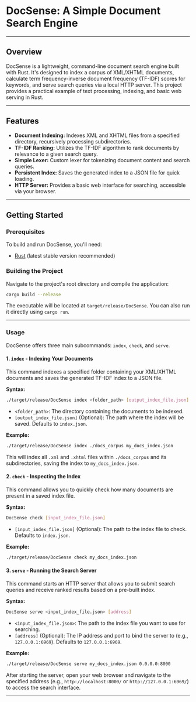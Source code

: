 # DocSense: A Simple Document Search Engine

---

## Overview

DocSense is a lightweight, command-line document search engine built with Rust. It's designed to index a corpus of XML/XHTML documents, calculate term frequency-inverse document frequency (TF-IDF) scores for keywords, and serve search queries via a local HTTP server. This project provides a practical example of text processing, indexing, and basic web serving in Rust.

---

## Features

* **Document Indexing:** Indexes XML and XHTML files from a specified directory, recursively processing subdirectories.
* **TF-IDF Ranking:** Utilizes the TF-IDF algorithm to rank documents by relevance to a given search query.
* **Simple Lexer:** Custom lexer for tokenizing document content and search queries.
* **Persistent Index:** Saves the generated index to a JSON file for quick loading.
* **HTTP Server:** Provides a basic web interface for searching, accessible via your browser.

---

## Getting Started

### Prerequisites

To build and run DocSense, you'll need:

* [Rust](https://www.rust-lang.org/tools/install) (latest stable version recommended)

### Building the Project

Navigate to the project's root directory and compile the application:

```bash
cargo build --release
````

The executable will be located at `target/release/DocSense`. You can also run it directly using `cargo run`.

-----

### Usage

DocSense offers three main subcommands: `index`, `check`, and `serve`.

#### 1\. `index` - Indexing Your Documents

This command indexes a specified folder containing your XML/XHTML documents and saves the generated TF-IDF index to a JSON file.

**Syntax:**

```bash
./target/release/DocSense index <folder_path> [output_index_file.json]
```

  * `<folder_path>`: The directory containing the documents to be indexed.
  * `[output_index_file.json]` (Optional): The path where the index will be saved. Defaults to `index.json`.

**Example:**

```bash
./target/release/DocSense index ./docs_corpus my_docs_index.json
```

This will index all `.xml` and `.xhtml` files within `./docs_corpus` and its subdirectories, saving the index to `my_docs_index.json`.

#### 2\. `check` - Inspecting the Index

This command allows you to quickly check how many documents are present in a saved index file.

**Syntax:**

```bash
DocSense check [input_index_file.json]
```

  * `[input_index_file.json]` (Optional): The path to the index file to check. Defaults to `index.json`.

**Example:**

```bash
./target/release/DocSense check my_docs_index.json
```

#### 3\. `serve` - Running the Search Server

This command starts an HTTP server that allows you to submit search queries and receive ranked results based on a pre-built index.

**Syntax:**

```bash
DocSense serve <input_index_file.json> [address]
```

  * `<input_index_file.json>`: The path to the index file you want to use for searching.
  * `[address]` (Optional): The IP address and port to bind the server to (e.g., `127.0.0.1:6969`). Defaults to `127.0.0.1:6969`.

**Example:**

```bash
./target/release/DocSense serve my_docs_index.json 0.0.0.0:8000
```

After starting the server, open your web browser and navigate to the specified address (e.g., `http://localhost:8000/` or `http://127.0.0.1:6969/`) to access the search interface.

-----
<!-- 
## 🤝 Contributing

Contributions, issues, and feature requests are welcome\! Feel free to check the [issues page](https://www.google.com/search?q=link_to_issues_page_if_applicable).

-----

## 📜 License

This project is licensed under the [MIT License](https://www.google.com/search?q=LICENSE) - see the `LICENSE` file for details.

```
``` -->